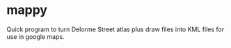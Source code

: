 # mappy
Quick program to turn Delorme Street atlas plus draw files into KML files for use in google maps.
